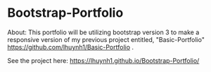 # Bootstrap-Portfolio

About: This portfolio will be utilizing bootstrap version 3 to make a responsive version of my previous project entitled, "Basic-Portfolio" https://github.com/lhuynh1/Basic-Portfolio .

See the project here: 
https://lhuynh1.github.io/Bootstrap-Portfolio/ 

